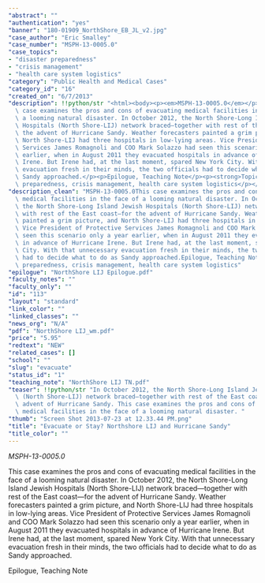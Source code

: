 ```yaml
---
"abstract": ""
"authentication": "yes"
"banner": "180-01909_NorthShore_EB_JL_v2.jpg"
"case_author": "Eric Smalley"
"case_number": "MSPH-13-0005.0"
"case_topics":
- "disaster preparedness"
- "crisis management"
- "health care system logistics"
"category": "Public Health and Medical Cases"
"category_id": "16"
"created_on": "6/7/2013"
"description": !!python/str "<html><body><p><em>MSPH-13-0005.0</em></p><p></p><p>This\
  \ case examines the pros and cons of evacuating medical facilities in the face of\
  \ a looming natural disaster. In October 2012, the North Shore-Long Island Jewish\
  \ Hospitals (North Shore-LIJ) network braced—together with rest of the East coast—for\
  \ the advent of Hurricane Sandy. Weather forecasters painted a grim picture, and\
  \ North Shore-LIJ had three hospitals in low-lying areas. Vice President of Protective\
  \ Services James Romagnoli and COO Mark Solazzo had seen this scenario only a year\
  \ earlier, when in August 2011 they evacuated hospitals in advance of Hurricane\
  \ Irene. But Irene had, at the last moment, spared New York City. With that unnecessary\
  \ evacuation fresh in their minds, the two officials had to decide what to do as\
  \ Sandy approached.</p><p>Epilogue, Teaching Note</p><p><strong>Topics: </strong>disaster\
  \ preparedness, crisis management, health care system logistics</p></body></html>"
"description_clean": "MSPH-13-0005.0This case examines the pros and cons of evacuating\
  \ medical facilities in the face of a looming natural disaster. In October 2012,\
  \ the North Shore-Long Island Jewish Hospitals (North Shore-LIJ) network braced—together\
  \ with rest of the East coast—for the advent of Hurricane Sandy. Weather forecasters\
  \ painted a grim picture, and North Shore-LIJ had three hospitals in low-lying areas.\
  \ Vice President of Protective Services James Romagnoli and COO Mark Solazzo had\
  \ seen this scenario only a year earlier, when in August 2011 they evacuated hospitals\
  \ in advance of Hurricane Irene. But Irene had, at the last moment, spared New York\
  \ City. With that unnecessary evacuation fresh in their minds, the two officials\
  \ had to decide what to do as Sandy approached.Epilogue, Teaching NoteTopics: disaster\
  \ preparedness, crisis management, health care system logistics"
"epilogue": "NorthShore LIJ Epilogue.pdf"
"faculty_notes": ""
"faculty_only": ""
"id": "113"
"layout": "standard"
"link_color": ""
"linked_classes": ""
"news_org": "N/A"
"pdf": "NorthShore LIJ_wm.pdf"
"price": "5.95"
"redtext": "NEW"
"related_cases": []
"school": ""
"slug": "evacuate"
"status_id": "1"
"teaching_note": "NorthShore LIJ TN.pdf"
"teaser": !!python/str "In October 2012, the North Shore-Long Island Jewish Hospitals\
  \ (North Shore-LIJ) network braced—together with rest of the East coast—for the\
  \ advent of Hurricane Sandy. This case examines the pros and cons of evacuating\
  \ medical facilities in the face of a looming natural disaster. "
"thumb": "Screen Shot 2013-07-23 at 12.33.44 PM.png"
"title": "Evacuate or Stay? Northshore LIJ and Hurricane Sandy"
"title_color": ""
---
```

<html><body><p><em>MSPH-13-0005.0</em></p><p>This case examines the pros and cons of evacuating medical facilities in the face of a looming natural disaster. In October 2012, the North Shore-Long Island Jewish Hospitals (North Shore-LIJ) network braced—together with rest of the East coast—for the advent of Hurricane Sandy. Weather forecasters painted a grim picture, and North Shore-LIJ had three hospitals in low-lying areas. Vice President of Protective Services James Romagnoli and COO Mark Solazzo had seen this scenario only a year earlier, when in August 2011 they evacuated hospitals in advance of Hurricane Irene. But Irene had, at the last moment, spared New York City. With that unnecessary evacuation fresh in their minds, the two officials had to decide what to do as Sandy approached.</p><p>Epilogue, Teaching Note</p></body></html>
